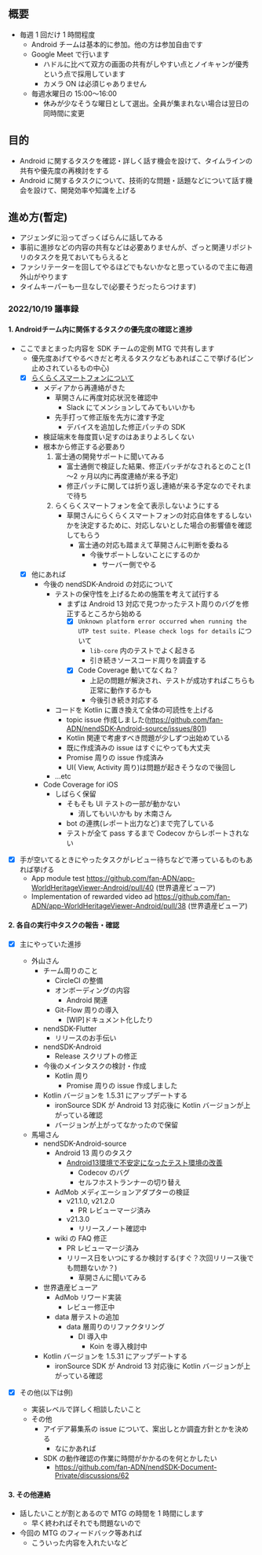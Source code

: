 ## 概要

- 毎週 1 回だけ 1 時間程度
  - Android チームは基本的に参加。他の方は参加自由です
  - Google Meet で行います
    - ハドルに比べて双方の画面の共有がしやすい点とノイキャンが優秀という点で採用しています
    - カメラ ON は必須じゃありません
  - 毎週水曜日の 15:00～16:00
    - 休みが少なそうな曜日として選出。全員が集まれない場合は翌日の同時間に変更

## 目的

- Android に関するタスクを確認・詳しく話す機会を設けて、タイムラインの共有や優先度の再検討をする
- Android に関するタスクについて、技術的な問題・話題などについて話す機会を設けて、開発効率や知識を上げる

## 進め方(暫定)

- アジェンダに沿ってざっくばらんに話してみる
- 事前に進捗などの内容の共有などは必要ありませんが、ざっと関連リポジトリのタスクを見ておいてもらえると
- ファシリテーターを回してやるほどでもないかなと思っているので主に毎週外山がやります
- タイムキーパーも一旦なしで(必要そうだったらつけます)

### 2022/10/19 議事録

#### 1. Androidチーム内に関係するタスクの優先度の確認と進捗

- ここでまとまった内容を SDK チームの定例 MTG で共有します
  - 優先度あげてやるべきだと考えるタスクなどもあればここで挙げる(ピン止めされているもの中心)
  - [x] [らくらくスマートフォンについて](https://github.com/fan-ADN/nendSDK-Android-source/issues/672)
    - メディアから再連絡がきた
      - 草開さんに再度対応状況を確認中
        - Slack にてメンションしてみてもいいかも
      - 先手打って修正版を先方に渡す予定
        - デバイスを追加した修正パッチの SDK
    - 検証端末を毎度買い足すのはあまりよろしくない
    - 根本から修正する必要あり
      1. 富士通の開発サポートに聞いてみる
          - 富士通側で検証した結果、修正パッチがなされるとのこと(1～2 ヶ月以内に再度連絡が来る予定)
          - 修正パッチに関しては折り返し連絡が来る予定なのでそれまで待ち
      1. らくらくスマートフォンを全て表示しないようにする
          - 草開さんにらくらくスマートフォンの対応自体をするしないかを決定するために、対応しないとした場合の影響値を確認してもらう
            - 富士通の対応も踏まえて草開さんに判断を委ねる
              - 今後サポートしないことにするのか
                - サーバー側でやる
  - [x] 他にあれば
    - 今後の nendSDK-Android の対応について
      - テストの保守性を上げるための施策を考えて試行する
        - まずは Android 13 対応で見つかったテスト周りのバグを修正するところから始める
          - [x] `Unknown platform error occurred when running the UTP test suite. Please check logs for details` について
            - `lib-core` 内のテストでよく起きる
            - 引き続きソースコード周りを調査する
          - [x] Code Coverage 動いてなくね？
            - 上記の問題が解決され、テストが成功すればこちらも正常に動作するかも
            - 今後引き続き対応する
      - コードを Kotlin に置き換えて全体の可読性を上げる
        - topic issue 作成しました(https://github.com/fan-ADN/nendSDK-Android-source/issues/801)
        - Kotlin 関連で考慮すべき問題が少しずつ出始めている
        - 既に作成済みの issue はすぐにやっても大丈夫
        - Promise 周りの issue 作成済み
        - UI( View, Activity 周り)は問題が起きそうなので後回し
      - ...etc
    - Code Coverage for iOS
      - しばらく保留
        - そもそも UI テストの一部が動かない
          - 消してもいいかも by 木南さん
        - bot の連携(レポート出力など)まで完了している
        - テストが全て pass するまで Codecov からレポートされない

- [x] 手が空いてるときにやったタスクがレビュー待ちなどで滞っているものもあれば挙げる
  - App module test https://github.com/fan-ADN/app-WorldHeritageViewer-Android/pull/40 (世界遺産ビューア)
  - Implementation of rewarded video ad https://github.com/fan-ADN/app-WorldHeritageViewer-Android/pull/38 (世界遺産ビューア)

#### 2. 各自の実行中タスクの報告・確認

- [x] 主にやっていた進捗
  - 外山さん
    - チーム周りのこと
      - CircleCI の整備
      - オンボーディングの内容
        - Android 関連
      - Git-Flow 周りの導入
        - [WIP]ドキュメント化したり
    - nendSDK-Flutter
      - リリースのお手伝い
    - nendSDK-Android
      - Release スクリプトの修正
    - 今後のメインタスクの検討・作成
      - Kotlin 周り
        - Promise 周りの issue 作成しました
    - Kotlin バージョンを 1.5.31 にアップデートする
      - ironSource SDK が Android 13 対応後に Kotlin バージョンが上がっている確認
      - バージョンが上がってなかったので保留
  - 馬場さん
    - nendSDK-Android-source
      - Android 13 周りのタスク
        - [Android13環境で不安定になったテスト環境の改善](https://github.com/fan-ADN/nendSDK-Android-source/issues/797)
          - Codecov のバグ
          - セルフホストランナーの切り替え
      - AdMob メディエーションアダプターの検証
        - v21.1.0, v21.2.0
          - PR レビューマージ済み
        - v21.3.0
          - リリースノート確認中
      - wiki の FAQ 修正
        - PR レビューマージ済み
        - リリース日をいつにするか検討する(すぐ？次回リリース後でも問題ないか？)
          - 草開さんに聞いてみる
    - 世界遺産ビューア
      - AdMob リワード実装
        - レビュー修正中
      - data 層テストの追加
        - data 層周りのリファクタリング
          - DI 導入中
            - Koin を導入検討中
    - Kotlin バージョンを 1.5.31 にアップデートする
      - ironSource SDK が Android 13 対応後に Kotlin バージョンが上がっている確認

- [x] その他(以下は例)
  - 実装レベルで詳しく相談したいこと
  - その他
    - アイデア募集系の issue について、案出しとか調査方針とかを決める
      - なにかあれば
    - SDK の動作確認の作業に時間がかかるのを何とかしたい
      - https://github.com/fan-ADN/nendSDK-Document-Private/discussions/62

#### 3. その他連絡

- 話したいことが割とあるので MTG の時間を 1 時間にします
  - 早く終わればそれでも問題ないので
- 今回の MTG のフィードバック等あれば
  - こういった内容を入れたいなど
